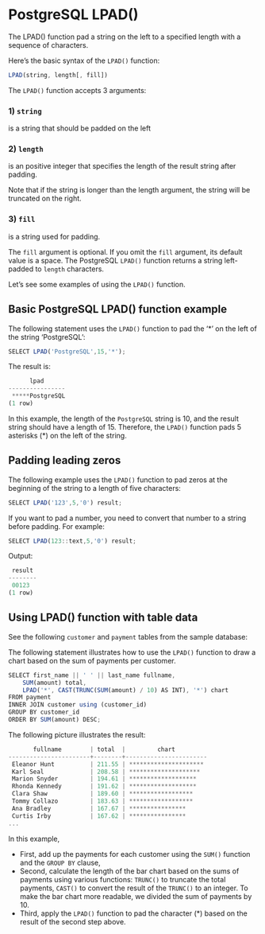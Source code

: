 # PostgreSQL LPAD()

The LPAD() function pad a string on the left to a specified length with a sequence of characters.

Here’s the basic syntax of the `LPAD()` function:

```jsx
LPAD(string, length[, fill]) 
```

The `LPAD()` function accepts 3 arguments:

### 1) `string`

is a string that should be padded on the left

### 2) `length`

is an positive integer that specifies the length of the result string after padding.

Note that if the string is longer than the length argument, the string will be truncated on the right.

### 3) `fill`

is a string used for padding.

The `fill` argument is optional. If you omit the `fill` argument, its default value is a space.
The PostgreSQL `LPAD()` function returns a string left-padded to `length` characters.

Let’s see some examples of using the `LPAD()` function.

## Basic PostgreSQL LPAD() function example

The following statement uses the `LPAD()` function to pad the ‘*’ on the left of the string ‘PostgreSQL’:

```jsx
SELECT LPAD('PostgreSQL',15,'*');
```

The result is:

```jsx
      lpad
----------------
 *****PostgreSQL
(1 row)
```

In this example, the length of the `PostgreSQL` string is 10, and the result string should have a length of 15. Therefore, the `LPAD()` function pads 5 asterisks (*) on the left of the string.

## Padding leading zeros

The following example uses the `LPAD()` function to pad zeros at the beginning of the string to a length of five characters:

```jsx
SELECT LPAD('123',5,'0') result;
```

If you want to pad a number, you need to convert that number to a string before padding. For example:

```jsx
SELECT LPAD(123::text,5,'0') result;
```

Output:

```jsx
 result
--------
 00123
(1 row)
```

## Using LPAD() function with table data

See the following `customer` and `payment` tables from the sample database:

The following statement illustrates how to use the `LPAD()` function to draw a chart based on the sum of payments per customer.

```jsx
SELECT first_name || ' ' || last_name fullname,
    SUM(amount) total,
    LPAD('*', CAST(TRUNC(SUM(amount) / 10) AS INT), '*') chart
FROM payment
INNER JOIN customer using (customer_id)
GROUP BY customer_id
ORDER BY SUM(amount) DESC;
```

The following picture illustrates the result:

```jsx
       fullname        | total  |         chart
-----------------------+--------+-----------------------
 Eleanor Hunt          | 211.55 | *********************
 Karl Seal             | 208.58 | ********************
 Marion Snyder         | 194.61 | *******************
 Rhonda Kennedy        | 191.62 | *******************
 Clara Shaw            | 189.60 | ******************
 Tommy Collazo         | 183.63 | ******************
 Ana Bradley           | 167.67 | ****************
 Curtis Irby           | 167.62 | ****************
...
```

In this example,

- First, add up the payments for each customer using the `SUM()` function and the `GROUP BY` clause,
- Second, calculate the length of the bar chart based on the sums of payments using various functions: `TRUNC()` to truncate the total payments, `CAST()` to convert the result of the `TRUNC()` to an integer. To make the bar chart more readable, we divided the sum of payments by 10.
- Third, apply the `LPAD()` function to pad the character (*) based on the result of the second step above.